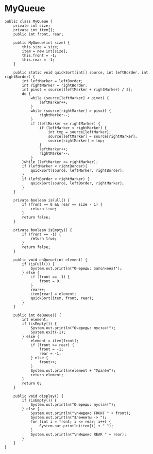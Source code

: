 # MyQueue
    public class MyQueue {
        private int size;
        private int item[];
        public int front, rear;
    
        public MyQueue(int size) {
            this.size = size;
            item = new int[size];
            this.front = -1;
            this.rear = -1;
        }
    
        public static void quickSort(int[] source, int leftBorder, int rightBorder) {
            int leftMarker = leftBorder;
            int rightMarker = rightBorder;
            int pivot = source[(leftMarker + rightMarker) / 2];
            do {
                while (source[leftMarker] < pivot) {
                    leftMarker++;
                }
                while (source[rightMarker] > pivot) {
                    rightMarker--;
                }
                if (leftMarker <= rightMarker) {
                    if (leftMarker < rightMarker) {
                        int tmp = source[leftMarker];
                        source[leftMarker] = source[rightMarker];
                        source[rightMarker] = tmp;
                    }
                    leftMarker++;
                    rightMarker--;
                }
            }while (leftMarker <= rightMarker);
            if (leftMarker < rightBorder){
                quickSort(source, leftMarker, rightBorder);
            }
            if (leftBorder < rightMarker) {
                quickSort(source, leftBorder, rightMarker);
            }
        }
    
        private boolean isFull() {
            if (front == 0 && rear == size - 1) {
                return true;
            }
            return false;
        }
    
        private boolean isEmpty() {
            if (front == -1) {
                return true;
            }
            return false;
        }
    
        public void enQueue(int element) {
            if (isFull()) {
                System.out.println("Очередь: заполнена!");
            } else {
                if (front == -1) {
                    front = 0;
                }
                rear++;
                item[rear] = element;
                quickSort(item, front, rear);
            }
        }
    
        public int deQueue() {
            int element;
            if (isEmpty()) {
                System.out.println("Очередь: пустая!");
                System.exit(-1);
            } else {
                element = item[front];
                if (front >= rear) {
                    front = -1;
                    rear = -1;
                } else {
                    front++;
                }
                System.out.println(element + "Удалён");
                return element;
            }
            return 0;
        }
    
        public void display() {
            if (isEmpty()) {
                System.out.println("Очередь: пустая!");
            } else {
                System.out.println("\nИндекс FRONT " + front);
                System.out.println("Элементы -> ");
                for (int i = front; i <= rear; i++) {
                    System.out.println(item[i] + " ");
                }
                System.out.println("\nИндекс REAR " + rear);
            }
        }
    }
